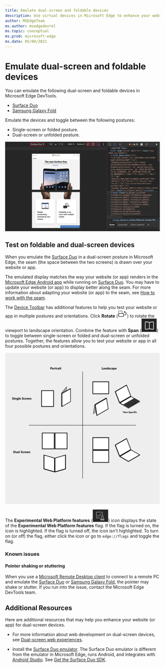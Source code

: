 ```yaml
---
title: Emulate dual-screen and foldable devices
description: Use virtual devices in Microsoft Edge to enhance your website for dual-screen and foldable devices.
author: MSEdgeTeam
ms.author: msedgedevrel
ms.topic: conceptual
ms.prod: microsoft-edge
ms.date: 05/04/2021
---
```

# Emulate dual-screen and foldable devices

You can emulate the following dual-screen and foldable devices in Microsoft Edge DevTools.

* [Surface Duo](https://www.microsoft.com/surface/devices/surface-duo)
* [Samsung Galaxy Fold](https://www.samsung.com/global/galaxy/galaxy-fold)

Emulate the devices and toggle between the following postures:

*  Single-screen or folded posture.
*  Dual-screen or unfolded posture.

![Emulating Surface Duo in Microsoft Edge.](../media/experiments-surface-duo-emulation.msft.png)


<!-- ====================================================================== -->
## Test on foldable and dual-screen devices

When you emulate the [Surface Duo](https://www.microsoft.com/surface/devices/surface-duo) in a dual-screen posture in Microsoft Edge, the seam (the space between the two screens) is drawn over your website or app.

The emulated display matches the way your website (or app) renders in the [Microsoft Edge Android app](https://play.google.com/store/apps/details?id=com.microsoft.emmx) while running on [Surface Duo](https://www.microsoft.com/surface/devices/surface-duo).  You may have to update your website (or app) to display better along the seam.  For more information about adapting your website (or app) to the seam, see [How to work with the seam](/dual-screen/introduction#how-to-work-with-the-seam).

The [Device Toolbar](../device-mode/index.md#simulate-a-mobile-viewport) has additional features to help you test your website or app in multiple postures and orientations.  Click **Rotate** (![Rotate.](../media/rotate-dark-icon.msft.png)) to rotate the viewport to landscape orientation. Combine the feature with **Span** (![Span.](../media/span-dark-icon.msft.png)) to toggle between single-screen or folded and dual-screen or unfolded postures.  Together, the features allow you to test your website or app in all four possible postures and orientations.

![Matrix of postures and orientations for dual-screen and foldable devices.](../media/experiments-dual-screen-emulation-rotate-span.msft.png)

The **Experimental Web Platform features** (![ExperimentalApis.](../media/experimental-apis-dark-icon.msft.png)) icon displays the state of the **Experimental Web Platform features** flag.  If the flag is turned on, the icon is highlighted.  If the flag is turned off, the icon isn't highlighted.  To turn on (or off) the flag, either click the icon or go to `edge://flags` and toggle the flag.

### Known issues

#### Pointer shaking or stuttering

When you use a [Microsoft Remote Desktop client](/windows-server/remote/remote-desktop-services/clients/remote-desktop-clients) to connect to a remote PC and emulate the [Surface Duo](https://www.microsoft.com/surface/devices/surface-duo) or [Samsung Galaxy Fold](https://www.samsung.com/global/galaxy/galaxy-fold), the pointer may shake or stutter.  If you run into the issue, contact the Microsoft Edge DevTools team.


<!-- ====================================================================== -->
## Additional Resources

Here are additional resources that may help you enhance your website (or app) for dual-screen devices.

*  For more information about web development on dual-screen devices, see [Dual-screen web experiences](/dual-screen/web/index).

*  Install the [Surface Duo emulator](/dual-screen/android/use-emulator).  The Surface Duo emulator is different from the emulator in Microsoft Edge, runs Android, and integrates with [Android Studio](https://developer.android.com/studio/).  See [Get the Surface Duo SDK](/dual-screen/android/get-duo-sdk).
